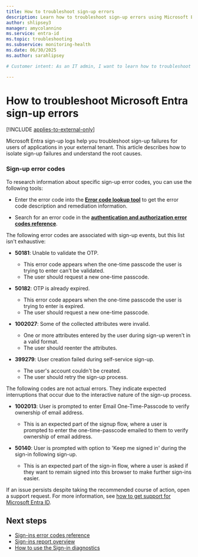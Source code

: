 ```yaml
---
title: How to troubleshoot sign-up errors
description: Learn how to troubleshoot sign-up errors using Microsoft Entra reports in the Microsoft Entra admin center
author: shlipsey3
manager: amycolannino
ms.service: entra-id
ms.topic: troubleshooting
ms.subservice: monitoring-health
ms.date: 06/30/2025
ms.author: sarahlipsey

# Customer intent: As an IT admin, I want to learn how to troubleshoot sign-up errors for various scenarios and using different tools so that I can resolve sign-up issues quickly.

---
```


# How to troubleshoot Microsoft Entra sign-up errors

[!INCLUDE [applies-to-external-only](../../includes/applies-to-external-only.md)]

Microsoft Entra sign-up logs help you troubleshoot sign-up failures for users of applications in your external tenant. This article describes how to isolate sign-up failures and understand the root causes.

### Sign-up error codes

To research information about specific sign-up error codes, you can use the following tools:

- Enter the error code into the **[Error code lookup tool](https://login.microsoftonline.com/error)** to get the error code description and remediation information.

- Search for an error code in the **[authentication and authorization error codes reference](../../identity-platform/reference-error-codes.md)**.

The following error codes are associated with sign-up events, but this list isn't exhaustive:

- **50181**: Unable to validate the OTP.
  - This error code appears when the one-time passcode the user is trying to enter can't be validated.
  - The user should request a new one-time passcode.

- **50182**: OTP is already expired.
  - This error code appears when the one-time passcode the user is trying to enter is expired.
  - The user should request a new one-time passcode.

- **1002027**: Some of the collected attributes were invalid.
  - One or more attributes entered by the user during sign-up weren't in a valid format.
  - The user should reenter the attributes.

- **399279**: User creation failed during self-service sign-up.
  - The user's account couldn't be created.
  - The user should retry the sign-up process.

The following codes are not actual errors. They indicate expected interruptions that occur due to the interactive nature of the sign-up process.

- **1002013**: User is prompted to enter Email One-Time-Passcode to verify ownership of email address.
  - This is an expected part of the signup flow, where a user is prompted to enter the one-time-passcode emailed to them to verify ownership of email address.

- **50140**: User is prompted with option to 'Keep me signed in' during the sign-in following sign-up.
  - This is an expected part of the sign-in flow, where a user is asked if they want to remain signed into this browser to make further sign-ins easier.

If an issue persists despite taking the recommended course of action, open a support request. For more information, see [how to get support for Microsoft Entra ID](~/fundamentals/how-to-get-support.md).

## Next steps

- [Sign-ins error codes reference](./concept-sign-ins.md)
- [Sign-ins report overview](concept-sign-ins.md)
- [How to use the Sign-in diagnostics](howto-use-sign-in-diagnostics.md)
